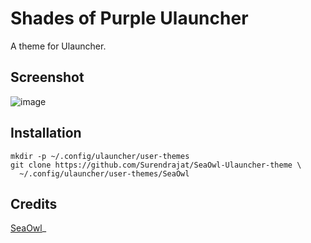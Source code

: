 # Shades of Purple Ulauncher
A theme for Ulauncher.

## Screenshot
![image](https://github.com/andreglatz/shades-of-purple-theme/assets/54822067/916cffb1-8f01-4af8-9e27-0c46018e1a1a)

## Installation

```
mkdir -p ~/.config/ulauncher/user-themes
git clone https://github.com/Surendrajat/SeaOwl-Ulauncher-theme \
  ~/.config/ulauncher/user-themes/SeaOwl
```

## Credits
[SeaOwl](https://github.com/Surendrajat/SeaOwl-Ulauncher-theme/tree/master)_
